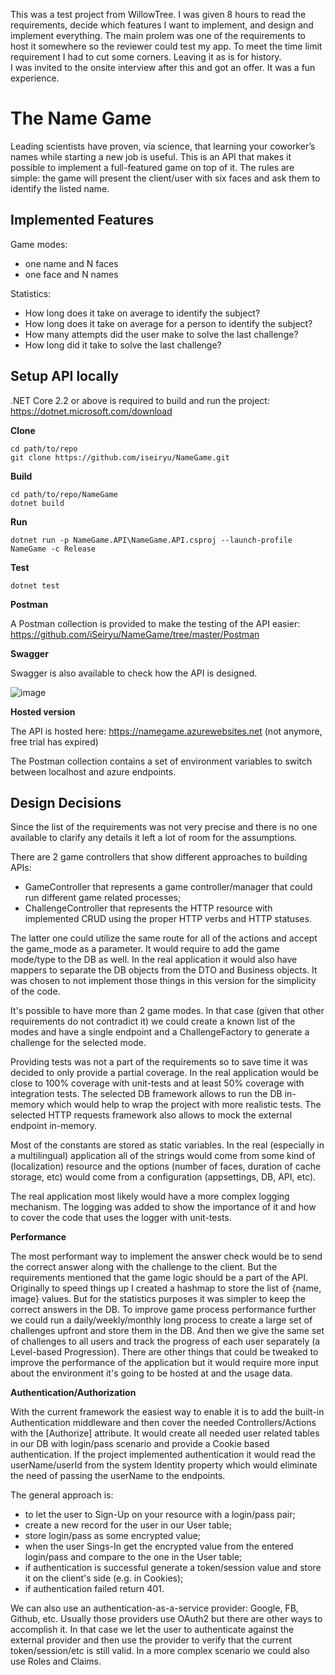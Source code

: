 This was a test project from WillowTree. I was given 8 hours to read the requirements, decide which features I want to implement, and design and implement everything. The main prolem was one of the requirements to host it somewhere so the reviewer could test my app. To meet the time limit requirement I had to cut some corners. Leaving it as is for history.  
I was invited to the onsite interview after this and got an offer. It was a fun experience.

# The Name Game
Leading scientists have proven, via science, that learning your coworker’s names while starting a new job is useful. This is an API that makes it possible to implement a full-featured game on top of it. The rules are simple: the game will present the client/user with six faces and ask them to identify the listed name.


## Implemented Features
Game modes:
- one name and N faces
- one face and N names

Statistics:
- How long does it take on average to identify the subject? 
- How long does it take on average for a person to identify the subject?
- How many attempts did the user make to solve the last challenge?
- How long did it take to solve the last challenge?


## Setup API locally
.NET Core 2.2 or above is required to build and run the project: https://dotnet.microsoft.com/download

**Clone**
```
cd path/to/repo
git clone https://github.com/iseiryu/NameGame.git
```
**Build**
```
cd path/to/repo/NameGame
dotnet build
```
**Run**
```
dotnet run -p NameGame.API\NameGame.API.csproj --launch-profile NameGame -c Release
```
**Test**
```
dotnet test
```

**Postman**

A Postman collection is provided to make the testing of the API easier: https://github.com/iSeiryu/NameGame/tree/master/Postman

**Swagger**

Swagger is also available to check how the API is designed.  

![image](https://user-images.githubusercontent.com/129137/95906647-60662980-0d68-11eb-81d5-98ad1c212df7.png)

**Hosted version**

The API is hosted here: https://namegame.azurewebsites.net (not anymore, free trial has expired)

The Postman collection contains a set of environment variables to switch between localhost and azure endpoints.


## Design Decisions
Since the list of the requirements was not very precise and there is no one available to clarify any details it left a lot of room for the assumptions.

There are 2 game controllers that show different approaches to building APIs:
- GameController that represents a game controller/manager that could run different game related processes;
- ChallengeController that represents the HTTP resource with implemented CRUD using the proper HTTP verbs and HTTP statuses.

The latter one could utilize the same route for all of the actions and accept the game_mode as a parameter. It would require to add the game mode/type to the DB as well. In the real application it would also have mappers to separate the DB objects from the DTO and Business objects. It was chosen to not implement those things in this version for the simplicity of the code.

It's possible to have more than 2 game modes. In that case (given that other requirements do not contradict it) we could create a known list of the modes and have a single endpoint and a ChallengeFactory to generate a challenge for the selected mode.

Providing tests was not a part of the requirements so to save time it was decided to only provide a partial coverage. In the real application would be close to 100% coverage with unit-tests and at least 50% coverage with integration tests. The selected DB framework allows to run the DB in-memory which would help to wrap the project with more realistic tests. The selected HTTP requests framework also allows to mock the external endpoint in-memory.

Most of the constants are stored as static variables. In the real (especially in a multilingual) application all of the strings would come from some kind of (localization) resource and the options (number of faces, duration of cache storage, etc) would come from a configuration (appsettings, DB, API, etc).

The real application most likely would have a more complex logging mechanism. The logging was added to show the importance of it and how to cover the code that uses the logger with unit-tests.

**Performance**

The most performant way to implement the answer check would be to send the correct answer along with the challenge to the client. But the requirements mentioned that the game logic should be a part of the API. Originally to speed things up I created a hashmap to store the list of {name, image} values. But for the statistics purposes it was simpler to keep the correct answers in the DB. To improve game process performance further we could run a daily/weekly/monthly long process to create a large set of challenges upfront and store them in the DB. And then we give the same set of challenges to all users and track the progress of each user separately (a Level-based Progression).
There are other things that could be tweaked to improve the performance of the application but it would require more input about the environment it's going to be hosted at and the usage data.

**Authentication/Authorization**

With the current framework the easiest way to enable it is to add the built-in Authentication middleware and then cover the needed Controllers/Actions with the [Authorize] attribute. It would create all needed user related tables in our DB with login/pass scenario and provide a Cookie based authentication. If the project implemented authentication it would read the userName/userId from the system Identity property which would eliminate the need of passing the userName to the endpoints.

The general approach is:

- to let the user to Sign-Up on your resource with a login/pass pair;
- create a new record for the user in our User table;
- store login/pass as some encrypted value;
- when the user Sings-In get the encrypted value from the entered login/pass and compare to the one in the User table;
- if authentication is successful generate a token/session value and store it on the client's side (e.g. in Cookies);
- if authentication failed return 401.

We can also use an authentication-as-a-service provider: Google, FB, Github, etc. Usually those providers use OAuth2 but there are other ways to accomplish it. In that case we let the user to authenticate against the external provider and then use the provider to verify that the current token/session/etc is still valid. In a more complex scenario we could also use Roles and Claims.
